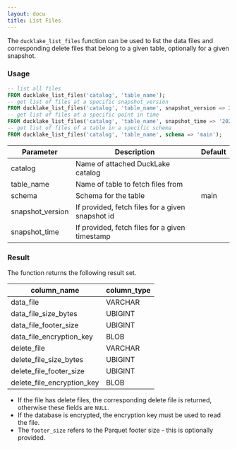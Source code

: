 ```yaml
---
layout: docu
title: List Files
---
```


The `ducklake_list_files` function can be used to list the data files and corresponding delete files that belong to a given table, optionally for a given snapshot.

### Usage

```sql
-- list all files
FROM ducklake_list_files('catalog', 'table_name');
-- get list of files at a specific snapshot_version
FROM ducklake_list_files('catalog', 'table_name', snapshot_version => 2);
-- get list of files at a specific point in time
FROM ducklake_list_files('catalog', 'table_name', snapshot_time => '2025-06-16 15:24:30');
-- get list of files of a table in a specific schema
FROM ducklake_list_files('catalog', 'table_name', schema => 'main');
```

|    Parameter     |                   Description                    | Default |
|------------------|--------------------------------------------------|---------|
| catalog          | Name of attached DuckLake catalog                |         |
| table_name       | Name of table to fetch files from                |         |
| schema           | Schema for the table                             | main    |
| snapshot_version | If provided, fetch files for a given snapshot id |         |
| snapshot_time    | If provided, fetch files for a given timestamp   |         |

### Result

The function returns the following result set.

|        column_name         | column_type |
|----------------------------|-------------|
| data_file                  | VARCHAR     |
| data_file_size_bytes       | UBIGINT     |
| data_file_footer_size      | UBIGINT     |
| data_file_encryption_key   | BLOB        |
| delete_file                | VARCHAR     |
| delete_file_size_bytes     | UBIGINT     |
| delete_file_footer_size    | UBIGINT     |
| delete_file_encryption_key | BLOB        |


* If the file has delete files, the corresponding delete file is returned, otherwise these fields are `NULL`.
* If the database is encrypted, the encryption key must be used to read the file.
* The `footer_size` refers to the Parquet footer size - this is optionally provided.
